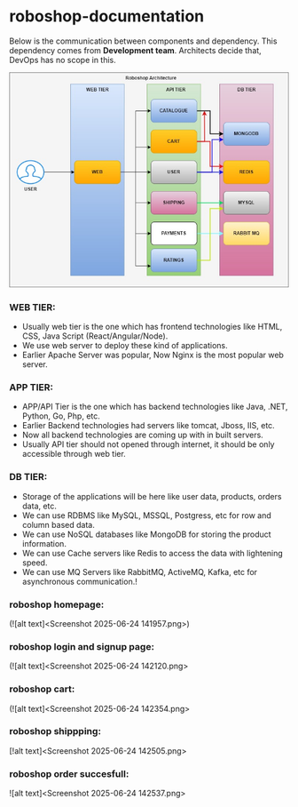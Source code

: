 # roboshop-documentation

Below is the communication between components and dependency. This dependency comes from **Development team**. Architects decide that, DevOps has no scope in this.

![alt text](roboshop.jpg)

### WEB TIER:
* Usually web tier is the one which has frontend technologies like HTML, CSS, Java Script (React/Angular/Node).
* We use web server to deploy these kind of applications.
* Earlier Apache Server was popular, Now Nginx is the most popular web server.

### APP TIER:
* APP/API Tier is the one which has backend technologies like Java, .NET, Python, Go, Php, etc.
* Earlier Backend technologies had servers like tomcat, Jboss, IIS, etc.
* Now all backend technologies are coming up with in built servers.
* Usually API tier should not opened through internet, it should be only accessible through web tier.

### DB TIER:
* Storage of the applications will be here like user data, products, orders data, etc.
* We can use RDBMS like MySQL, MSSQL, Postgress, etc for row and column based data.
* We can use NoSQL databases like MongoDB for storing the product information.
* We can use Cache servers like Redis to access the data with lightening speed.
* We can use MQ Servers like RabbitMQ, ActiveMQ, Kafka, etc for asynchronous communication.!
### roboshop homepage:
(![alt text]<Screenshot 2025-06-24 141957.png>)
### roboshop login and signup page:
(![alt text]<Screenshot 2025-06-24 142120.png>
### roboshop cart:
(![alt text]<Screenshot 2025-06-24 142354.png>
### roboshop shippping:
[!alt text]<Screenshot 2025-06-24 142505.png>
### roboshop order succesfull:
![alt text]<Screenshot 2025-06-24 142537.png>
